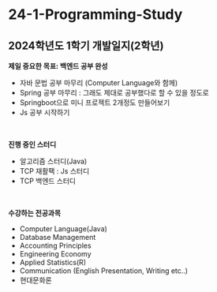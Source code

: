 # 24-1-Programming-Study

## 2024학년도 1학기 개발일지(2학년)

**제일 중요한 목표: 백엔드 공부 완성**

* 자바 문법 공부 마무리 (Computer Language와 함께)
* Spring 공부 마무리 : 그래도 제대로 공부했다로 할 수 있을 정도로
* Springboot으로 미니 프로젝트 2개정도 만들어보기
* Js 공부 시작하기

<br>

**진행 중인 스터디**

* 알고리즘 스터디(Java)
* TCP 재활팩 : Js 스터디
* TCP 백엔드 스터디

<br>

**수강하는 전공과목**

* Computer Language(Java)
* Database Management
* Accounting Principles
* Engineering Economy
* Applied Statistics(R)
* Communication (English Presentation, Writing etc..)
* 현대문화론
